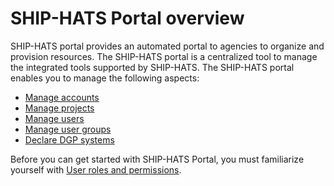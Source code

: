 # SHIP-HATS Portal overview

SHIP-HATS portal provides an automated portal to agencies to organize and provision resources. The SHIP-HATS portal is a centralized tool to manage the integrated tools supported by SHIP-HATS. The SHIP-HATS portal enables you to manage the following aspects:
    
- [Manage accounts](manage-account)
- [Manage projects](manage-projects)
- [Manage users](manage-users)
- [Manage user groups](manage-user-groups)
- [Declare DGP systems](declare-dgp-systems)

Before you can get started with SHIP-HATS Portal, you must familiarize yourself with [User roles and permissions](user-roles-and-permissions).
